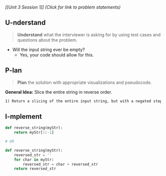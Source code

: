 *[[Unit 3 Session 1]] (Click for link to problem statements)*

## U-nderstand
 
> **Understand** what the interviewer is asking for by using test cases and questions about the problem.

- Will the input string ever be empty?
  - Yes, your code should allow for this.

## P-lan

> **Plan** the solution with appropriate visualizations and pseudocode.

**General Idea:** Slice the entire string in reverse order.

```markdown
1) Return a slicing of the entire input string, but with a negated step parameter
```

## I-mplement

```python
def reverse_string(myStr):
	return myStr[::-1]

# OR

def reverse_string(myStr):
	reversed_str = ''
	for char in myStr:
		reversed_str = char + reversed_str
	return reversed_str
```